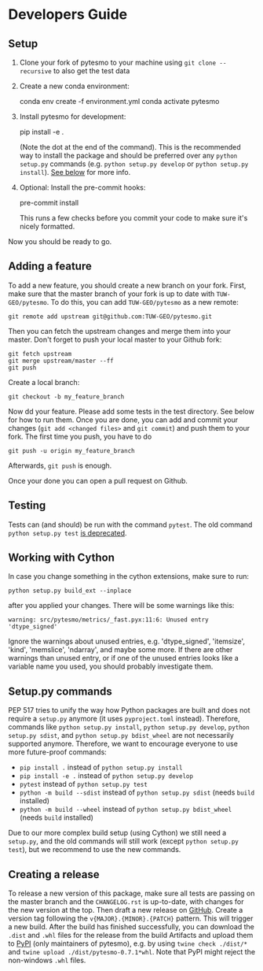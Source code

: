 Developers Guide
================

Setup
-----

1) Clone your fork of pytesmo to your machine using ``git clone --recursive``
   to also get the test data
2) Create a new conda environment:

    conda env create -f environment.yml
    conda activate pytesmo
     
3) Install pytesmo for development:

    pip install -e .
    
   (Note the dot at the end of the command). This is the recommended way to
   install the package and should be preferred over any `python setup.py`
   commands (e.g. `python setup.py develop` or `python setup.py install`). [See
   below](#setup.py-commands) for more info.

4) Optional: Install the pre-commit hooks:

    pre-commit install

   This runs a few checks before you commit your code to make sure it's nicely
   formatted.
   
   
Now you should be ready to go.


Adding a feature
----------------

To add a new feature, you should create a new branch on your fork. First, make
sure that the master branch of your fork is up to date with
`TUW-GEO/pytesmo`. To do this, you can add `TUW-GEO/pytesmo` as a new remote:

    git remote add upstream git@github.com:TUW-GEO/pytesmo.git
    
Then you can fetch the upstream changes and merge them into your master. Don't
forget to push your local master to your Github fork:

    git fetch upstream
    git merge upstream/master --ff
    git push
    
Create a local branch:

    git checkout -b my_feature_branch
    
Now dd your feature. Please add some tests in the test directory. See below for
how to run them. Once you are done, you can add and commit your changes (`git
add <changed files>` and `git commit`) and  push them to your fork. The first
time you push, you have to do

    git push -u origin my_feature_branch
    
Afterwards, `git push` is enough.

Once your done you can open a pull request on Github.

Testing
-------

Tests can (and should) be run with the command `pytest`. The old command
`python setup.py test` [is deprecated](https://github.com/pypa/setuptools/issues/1684).


Working with Cython
-------------------

In case you change something in the cython extensions, make sure to run:

    python setup.py build_ext --inplace

after you applied your changes. There will be some warnings like this:

    warning: src/pytesmo/metrics/_fast.pyx:11:6: Unused entry 'dtype_signed'

Ignore the warnings about unused entries, e.g. 'dtype_signed', 'itemsize',
'kind', 'memslice', 'ndarray', and maybe some more. If there are other warnings
than unused entry, or if one of the unused entries looks like a variable name
you used, you should probably investigate them.


Setup.py commands
-----------------

PEP 517 tries to unify the way how Python packages are built and does not
require a `setup.py` anymore (it uses `pyproject.toml` instead).
Therefore, commands like `python setup.py install`, `python setup.py develop`,
`python setup.py sdist`, and `python setup.py bdist_wheel` are not necessarily
supported anymore. Therefore, we want to encourage everyone to use more
future-proof commands:

- `pip install .` instead of `python setup.py install`
- `pip install -e .` instead of `python setup.py develop`
- `pytest` instead of `python setup.py test`
- `python -m build --sdist` instead of `python setup.py sdist` (needs `build` installed)
- `python -m build --wheel` instead of `python setup.py bdist_wheel` (needs `build` installed)

Due to our more complex build setup (using Cython) we still need a `setup.py`,
and the old commands will still work (except `python setup.py test`), but we
recommend to use the new commands.


Creating a release
------------------

To release a new version of this package, make sure all tests are passing
on the master branch and the `CHANGELOG.rst` is up-to-date, with changes for 
the new version at the top. 
Then draft a new release on [GitHub](https://github.com/TUW-GEO/pytesmo/releases).
Create a version tag following the `v{MAJOR}.{MINOR}.{PATCH}` pattern.
This will trigger a new build. After the build has finished successfully, you can
download the `.dist` and `.whl` files for the release from the build Artifacts
and upload them to [PyPI](https://pypi.org/project/pytesmo/) (only maintainers of pytesmo),
e.g. by using `twine check ./dist/*` and  `twine upload ./dist/pytesmo-0.7.1*whl`.
Note that PyPI might reject the non-windows `.whl` files.
